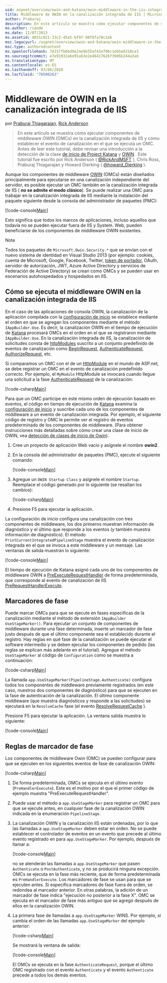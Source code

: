 ```yaml
---
uid: aspnet/overview/owin-and-katana/owin-middleware-in-the-iis-integrated-pipeline
title: Middleware de OWIN en la canalización integrada de IIS | Microsoft Docs
author: Praburaj
description: En este artículo se muestra cómo ejecutar componentes de middleware OWIN (OMCs) en la canalización integrada de IIS y cómo establecer el evento de canalización en el que se ejecuta un OMC. Debe...
ms.author: riande
ms.date: 11/07/2013
ms.assetid: d031c021-33c2-45a5-bf9f-98f8fa78c2ab
msc.legacyurl: /aspnet/overview/owin-and-katana/owin-middleware-in-the-iis-integrated-pipeline
msc.type: authoredcontent
ms.openlocfilehash: 7d157fb6bd9e2ae9b55af41ef06c1eb5e6310ce1
ms.sourcegitcommit: e7e91932a6e91a63e2e46417626f39d6b244a3ab
ms.translationtype: MT
ms.contentlocale: es-ES
ms.lasthandoff: 03/06/2020
ms.locfileid: "78500263"
---
```

# <a name="owin-middleware-in-the-iis-integrated-pipeline"></a>Middleware de OWIN en la canalización integrada de IIS

por [Praburaj Thiagarajan](https://github.com/Praburaj), [Rick Anderson](https://twitter.com/RickAndMSFT)

> En este artículo se muestra cómo ejecutar componentes de middleware OWIN (OMCs) en la canalización integrada de IIS y cómo establecer el evento de canalización en el que se ejecuta un OMC. Antes de leer este tutorial, debe revisar una introducción a la detección de la clase [de inicio de Project Katana](an-overview-of-project-katana.md) y [OWIN](owin-startup-class-detection.md) . Este tutorial fue escrito por Rick Anderson ( [@RickAndMSFT](https://twitter.com/#!/RickAndMSFT) ), Chris Ross, Praburaj Thiagarajan y Howard Dierking ( [@howard\_Dierking](https://twitter.com/howard_dierking) ).

Aunque los componentes de middleware [OWIN](an-overview-of-project-katana.md) (OMCs) están diseñados principalmente para ejecutarse en una canalización independiente del servidor, es posible ejecutar un OMC también en la canalización integrada de IIS ( ***no* se admite el modo clásico**). Se puede realizar una OMC para trabajar en la canalización integrada de IIS mediante la instalación del paquete siguiente desde la consola del administrador de paquetes (PMC):

[!code-console[Main](owin-middleware-in-the-iis-integrated-pipeline/samples/sample1.cmd)]

Esto significa que todos los marcos de aplicaciones, incluso aquellos que todavía no se pueden ejecutar fuera de IIS y System. Web, pueden beneficiarse de los componentes de middleware OWIN existentes. 

> [!NOTE]
> Todos los paquetes de `Microsoft.Owin.Security.*` que se envían con el nuevo sistema de identidad en Visual Studio 2013 (por ejemplo: cookies, cuenta de Microsoft, Google, Facebook, Twitter, [token de portador](http://self-issued.info/docs/draft-ietf-oauth-v2-bearer.html), OAuth, servidor de autorización, JWT, Azure Active Directory y servicios de Federación de Active Directory) se crean como OMCs y se pueden usar en escenarios autohospedados y hospedados en IIS.

## <a name="how-owin-middleware-executes-in-the-iis-integrated-pipeline"></a>Cómo se ejecuta el middleware OWIN en la canalización integrada de IIS

En el caso de las aplicaciones de consola OWIN, la canalización de la aplicación compilada con la [configuración de inicio](owin-startup-class-detection.md) se establece mediante el orden en que se agregan los componentes mediante el método `IAppBuilder.Use`. Es decir, la canalización OWIN en el tiempo de ejecución de [Katana](an-overview-of-project-katana.md) procesará OMCs en el orden en el que se registraron mediante `IAppBuilder.Use`. En la canalización integrada de IIS, la canalización de solicitudes consta de [httpModules](https://msdn.microsoft.com/library/ms178468(v=vs.85).aspx) suscrito a un conjunto predefinido de eventos de canalización como [BeginRequest](https://msdn.microsoft.com/library/system.web.httpapplication.beginrequest.aspx), [AuthenticateRequest](https://msdn.microsoft.com/library/system.web.httpapplication.authenticaterequest.aspx), [AuthorizeRequest](https://msdn.microsoft.com/library/system.web.httpapplication.authorizerequest.aspx), etc.

Si comparamos un OMC con el de un [HttpModule](https://msdn.microsoft.com/library/zec9k340(v=vs.85).aspx) en el mundo de ASP.net, se debe registrar un OMC en el evento de canalización predefinido correcto. Por ejemplo, el `MyModule` HttpModule se invocará cuando llegue una solicitud a la fase [AuthenticateRequest](https://msdn.microsoft.com/library/system.web.httpapplication.authenticaterequest.aspx) de la canalización:

[!code-csharp[Main](owin-middleware-in-the-iis-integrated-pipeline/samples/sample2.cs?highlight=10)]

Para que un OMC participe en este mismo orden de ejecución basado en eventos, el código en tiempo de ejecución de [Katana](an-overview-of-project-katana.md) examina la [configuración de inicio](owin-startup-class-detection.md) y suscribe cada uno de los componentes de middleware a un evento de canalización integrada. Por ejemplo, el siguiente código de registro y OMC le permite ver el registro de eventos predeterminado de los componentes de middleware. (Para obtener instrucciones más detalladas sobre cómo crear una clase de inicio de OWIN, vea [detección de clases de inicio de Owin](owin-startup-class-detection.md)).

1. Cree un proyecto de aplicación Web vacío y asígnele el nombre **owin2**.
2. En la consola del administrador de paquetes (PMC), ejecute el siguiente comando: 

    [!code-console[Main](owin-middleware-in-the-iis-integrated-pipeline/samples/sample3.cmd)]
3. Agregue un `OWIN Startup Class` y asígnele el nombre `Startup`. Reemplace el código generado por lo siguiente (se resaltan los cambios):  

    [!code-csharp[Main](owin-middleware-in-the-iis-integrated-pipeline/samples/sample4.cs?highlight=5-7,15-36)]
4. Presione F5 para ejecutar la aplicación.

La configuración de inicio configura una canalización con tres componentes de middleware, los dos primeros muestran información de diagnóstico y el último que responde a los eventos (y también muestra información de diagnóstico). El método `PrintCurrentIntegratedPipelineStage` muestra el evento de canalización integrada en el que se invoca a este middleware y un mensaje. Las ventanas de salida muestran lo siguiente:

[!code-console[Main](owin-middleware-in-the-iis-integrated-pipeline/samples/sample5.cmd)]

El tiempo de ejecución de Katana asignó cada uno de los componentes de middleware OWIN a [PreExecuteRequestHandler](https://msdn.microsoft.com/library/system.web.httpapplication.prerequesthandlerexecute.aspx) de forma predeterminada, que corresponde al evento de canalización de IIS [PreRequestHandlerExecute](https://msdn.microsoft.com/library/system.web.httpapplication.prerequesthandlerexecute.aspx).

## <a name="stage-markers"></a>Marcadores de fase

Puede marcar OMCs para que se ejecute en fases específicas de la canalización mediante el método de extensión `IAppBuilder UseStageMarker()`. Para ejecutar un conjunto de componentes de middleware durante una fase determinada, inserte un marcador de fase justo después de que el último componente sea el establecido durante el registro. Hay reglas en qué fase de la canalización se puede ejecutar el software intermedio y se deben ejecutar los componentes de pedido (las reglas se explican más adelante en el tutorial). Agregue el método `UseStageMarker` al código de `Configuration` como se muestra a continuación:

[!code-csharp[Main](owin-middleware-in-the-iis-integrated-pipeline/samples/sample6.cs?highlight=13,19)]

La llamada `app.UseStageMarker(PipelineStage.Authenticate)` configura todos los componentes de middleware previamente registrados (en este caso, nuestros dos componentes de diagnóstico) para que se ejecuten en la fase de autenticación de la canalización. El último componente middleware (que muestra diagnósticos y responde a las solicitudes) se ejecutará en la `ResolveCache` fase (el evento [ResolveRequestCache](https://msdn.microsoft.com/library/system.web.httpapplication.resolverequestcache.aspx) ).

Presione F5 para ejecutar la aplicación. La ventana salida muestra lo siguiente:

[!code-console[Main](owin-middleware-in-the-iis-integrated-pipeline/samples/sample7.cmd)]

## <a name="stage-marker-rules"></a>Reglas de marcador de fase

Los componentes de middleware Owin (OMC) se pueden configurar para que se ejecuten en los siguientes eventos de fase de canalización OWIN:

[!code-csharp[Main](owin-middleware-in-the-iis-integrated-pipeline/samples/sample8.cs)]

1. De forma predeterminada, OMCs se ejecuta en el último evento (`PreHandlerExecute`). Este es el motivo por el que el primer código de ejemplo muestra "PreExecuteRequestHandler".
2. Puede usar el método a `app.UseStageMarker` para registrar un OMC para que se ejecute antes, en cualquier fase de la canalización OWIN indicada en la enumeración `PipelineStage`.
3. La canalización OWIN y la canalización IIS están ordenadas, por lo que las llamadas a `app.UseStageMarker` deben estar en orden. No se puede establecer el controlador de eventos en un evento que precede al último evento registrado en para `app.UseStageMarker`. Por ejemplo, *después* de llamar a:

    [!code-console[Main](owin-middleware-in-the-iis-integrated-pipeline/samples/sample9.cmd)]

   no se atenderán las llamadas a `app.UseStageMarker` que pasen `Authenticate` o `PostAuthenticate`, y no se producirá ninguna excepción. OMCs se ejecuta en la fase más reciente, que de forma predeterminada es `PreHandlerExecute`. Los marcadores de fase se usan para que se ejecuten antes. Si especifica marcadores de fase fuera de orden, se redondea al marcador anterior. En otras palabras, la adición de un marcador de fase indica "ejecución no posterior a la fase X". OMC se ejecuta en el marcador de fase más antiguo que se agregó después de ellos en la canalización OWIN.
4. La primera fase de llamadas a `app.UseStageMarker` WINS. Por ejemplo, si cambia el orden de las llamadas `app.UseStageMarker` del ejemplo anterior:

    [!code-csharp[Main](owin-middleware-in-the-iis-integrated-pipeline/samples/sample10.cs?highlight=13,19)]

   Se mostrará la ventana de salida: 

    [!code-console[Main](owin-middleware-in-the-iis-integrated-pipeline/samples/sample11.cmd)]

   El OMCs se ejecuta en la fase `AuthenticateRequest`, porque el último OMC registrado con el evento `Authenticate` y el evento `Authenticate` precede a todos los demás eventos.
